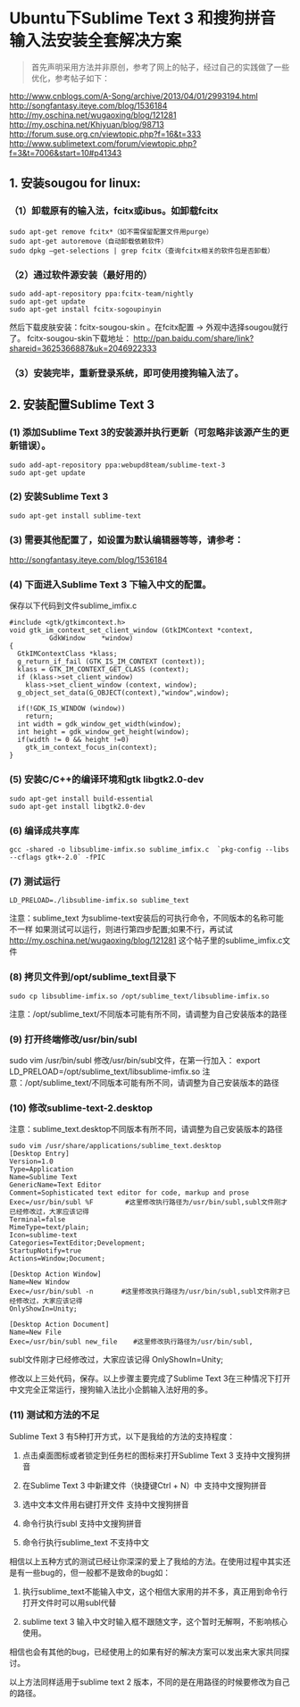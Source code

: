 # Ubuntu下Sublime Text 3 和搜狗拼音输入法安装全套解决方案

> 首先声明采用方法并非原创，参考了网上的帖子，经过自己的实践做了一些优化，参考帖子如下：

http://www.cnblogs.com/A-Song/archive/2013/04/01/2993194.html
http://songfantasy.iteye.com/blog/1536184
http://my.oschina.net/wugaoxing/blog/121281
http://my.oschina.net/Khiyuan/blog/98713
http://forum.suse.org.cn/viewtopic.php?f=16&t=333
http://www.sublimetext.com/forum/viewtopic.php?f=3&t=7006&start=10#p41343
## 1. 安装sougou for linux:

### （1）卸载原有的输入法，fcitx或ibus。如卸载fcitx
```
sudo apt-get remove fcitx*（如不需保留配置文件用purge）
sudo apt-get autoremove（自动卸载依赖软件）
sudo dpkg –get-selections | grep fcitx（查询fcitx相关的软件包是否卸载）
```

### （2）通过软件源安装（最好用的）
```
sudo add-apt-repository ppa:fcitx-team/nightly
sudo apt-get update
sudo apt-get install fcitx-sogoupinyin
```
然后下载皮肤安装：fcitx-sougou-skin 。在fcitx配置 -> 外观中选择sougou就行了。
fcitx-sougou-skin下载地址：
http://pan.baidu.com/share/link?shareid=3625366887&uk=2046922333

### （3）安装完毕，重新登录系统，即可使用搜狗输入法了。

## 2. 安装配置Sublime Text 3

### (1) 添加Sublime Text 3的安装源并执行更新（可忽略非该源产生的更新错误）。
```
sudo add-apt-repository ppa:webupd8team/sublime-text-3
sudo apt-get update
```
### (2) 安装Sublime Text 3
```
sudo apt-get install sublime-text
```

### (3) 需要其他配置了，如设置为默认编辑器等等，请参考：
http://songfantasy.iteye.com/blog/1536184

### (4) 下面进入Sublime Text 3 下输入中文的配置。
保存以下代码到文件sublime_imfix.c
```
#include <gtk/gtkimcontext.h>
void gtk_im_context_set_client_window (GtkIMContext *context,
          GdkWindow    *window)
{
  GtkIMContextClass *klass;
  g_return_if_fail (GTK_IS_IM_CONTEXT (context));
  klass = GTK_IM_CONTEXT_GET_CLASS (context);
  if (klass->set_client_window)
    klass->set_client_window (context, window);
  g_object_set_data(G_OBJECT(context),"window",window);

  if(!GDK_IS_WINDOW (window))
    return;
  int width = gdk_window_get_width(window);
  int height = gdk_window_get_height(window);
  if(width != 0 && height !=0)
    gtk_im_context_focus_in(context);
}
```
### (5) 安装C/C++的编译环境和gtk libgtk2.0-dev
```
sudo apt-get install build-essential
sudo apt-get install libgtk2.0-dev
```
### (6) 编译成共享库
```
gcc -shared -o libsublime-imfix.so sublime_imfix.c  `pkg-config --libs --cflags gtk+-2.0` -fPIC
```
### (7) 测试运行
```
LD_PRELOAD=./libsublime-imfix.so sublime_text
```
注意：sublime_text 为sublime-text安装后的可执行命令，不同版本的名称可能不一样
如果测试可以运行，则进行第四步配置;如果不行，再试试
http://my.oschina.net/wugaoxing/blog/121281 这个帖子里的sublime_imfix.c文件

### (8) 拷贝文件到/opt/sublime_text目录下
```
sudo cp libsublime-imfix.so /opt/sublime_text/libsublime-imfix.so
```
注意：/opt/sublime_text/不同版本可能有所不同，请调整为自己安装版本的路径

### (9) 打开终端修改/usr/bin/subl
sudo vim /usr/bin/subl
修改/usr/bin/subl文件，在第一行加入：
export LD_PRELOAD=/opt/sublime_text/libsublime-imfix.so
注意：/opt/sublime_text/不同版本可能有所不同，请调整为自己安装版本的路径

### (10) 修改sublime-text-2.desktop

注意：sublime_text.desktop不同版本有所不同，请调整为自己安装版本的路径 
```
sudo vim /usr/share/applications/sublime_text.desktop
[Desktop Entry]
Version=1.0
Type=Application
Name=Sublime Text
GenericName=Text Editor
Comment=Sophisticated text editor for code, markup and prose
Exec=/usr/bin/subl %F        #这里修改执行路径为/usr/bin/subl,subl文件刚才已经修改过，大家应该记得
Terminal=false
MimeType=text/plain;        
Icon=sublime-text
Categories=TextEditor;Development;
StartupNotify=true
Actions=Window;Document;

[Desktop Action Window]
Name=New Window
Exec=/usr/bin/subl -n       #这里修改执行路径为/usr/bin/subl,subl文件刚才已经修改过，大家应该记得
OnlyShowIn=Unity;

[Desktop Action Document]
Name=New File
Exec=/usr/bin/subl new_file    #这里修改执行路径为/usr/bin/subl,
```
subl文件刚才已经修改过，大家应该记得
OnlyShowIn=Unity;

修改以上三处代码，保存。以上步骤主要完成了Sublime Text 3在三种情况下打开中文完全正常运行，搜狗输入法比小企鹅输入法好用的多。

### (11) 测试和方法的不足

Sublime Text 3 有5种打开方式，以下是我给的方法的支持程度：

1. 点击桌面图标或者锁定到任务栏的图标来打开Sublime Text 3        支持中文搜狗拼音

2. 在Sublime Text 3 中新建文件（快捷键Ctrl + N）中                 支持中文搜狗拼音

3. 选中文本文件用右键打开文件                                            支持中文搜狗拼音

4. 命令行执行subl                                                            支持中文搜狗拼音

5. 命令行执行sublime_text                                               不支持中文

相信以上五种方式的测试已经让你深深的爱上了我给的方法。在使用过程中其实还是有一些bug的，但一般都不是致命的bug如：

1. 执行sublime_text不能输入中文，这个相信大家用的并不多，真正用到命令行打开文件时可以用subl代替

2. sublime text 3 输入中文时输入框不跟随文字，这个暂时无解啊，不影响核心使用。

相信也会有其他的bug，已经使用上的如果有好的解决方案可以发出来大家共同探讨。

以上方法同样适用于sublime text 2 版本，不同的是在用路径的时候要修改为自己的路径。